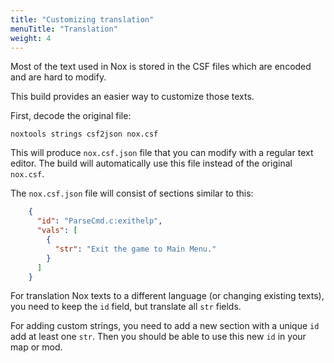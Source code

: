 ```yaml
---
title: "Customizing translation"
menuTitle: "Translation"
weight: 4
---
```


Most of the text used in Nox is stored in the CSF files which are encoded and are hard to modify.

This build provides an easier way to customize those texts.

First, decode the original file:

```
noxtools strings csf2json nox.csf
```

This will produce `nox.csf.json` file that you can modify with a regular text editor.
The build will automatically use this file instead of the original `nox.csf`.

The `nox.csf.json` file will consist of sections similar to this:

```json
    {
      "id": "ParseCmd.c:exithelp",
      "vals": [
        {
          "str": "Exit the game to Main Menu."
        }
      ]
    }
```

For translation Nox texts to a different language (or changing existing texts),
you need to keep the `id` field, but translate all `str` fields.

For adding custom strings, you need to add a new section with a unique `id` add at least one `str`.
Then you should be able to use this new `id` in your map or mod.
